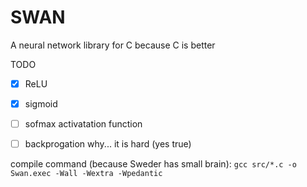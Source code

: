# SWAN

A neural network library for C because C is better



TODO
- [x] ReLU
- [x] sigmoid
- [ ] sofmax activatation function
- [ ] backprogation why... it is hard (yes true)


compile command (because Sweder has small brain): `gcc src/*.c -o Swan.exec -Wall -Wextra -Wpedantic`
